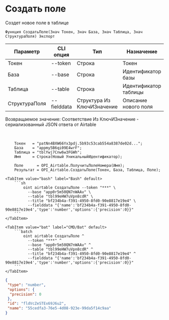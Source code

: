 ﻿---
sidebar_position: 1
---

# Создать поле
 Создет новое поле в таблице



`Функция СоздатьПоле(Знач Токен, Знач База, Знач Таблица, Знач СтруктураПоля) Экспорт`

  | Параметр | CLI опция | Тип | Назначение |
  |-|-|-|-|
  | Токен | --token | Строка | Токен |
  | База | --base | Строка | Идентификатор базы |
  | Таблица | --table | Строка | Идентификатор таблицы |
  | СтруктураПоля | --fielddata | Структура Из КлючИЗначение | Описание нового поля |

  
  Возвращаемое значение:   Соответствие Из КлючИЗначение - сериализованный JSON ответа от Airtable

<br/>




```bsl title="Пример кода"
    Токен   = "patNn4BXW66Yx3pdj.5b93c53cab554a8387de02d...";
    База    = "appmy5B6qi09E4wrF";
    Таблица = "tblYwj7Cnw6w3FGWh";
    Имя     = Строка(Новый УникальныйИдентификатор);

    Поле      = OPI_Airtable.ПолучитьПолеНомера(Имя);
    Результат = OPI_Airtable.СоздатьПоле(Токен, База, Таблица, Поле);
```
    

 <Tabs>
  
    <TabItem value="bash" label="Bash" default>
        ```sh
            oint airtable СоздатьПоле --token "***" \
              --base "app0r5m50QN7nWAAv" \
              --table "tbl99eHW7uVpn8cdR" \
              --title "bf234b4a-f391-4950-8fd0-90e8817e19e4" \
              --fielddata "{'name':'bf234b4a-f391-4950-8fd0-90e8817e19e4','type':'number','options':{'precision':0}}"
        ```
    </TabItem>
  
    <TabItem value="bat" label="CMD/Bat" default>
        ```batch
            oint airtable СоздатьПоле ^
              --token "***" ^
              --base "app0r5m50QN7nWAAv" ^
              --table "tbl99eHW7uVpn8cdR" ^
              --title "bf234b4a-f391-4950-8fd0-90e8817e19e4" ^
              --fielddata "{'name':'bf234b4a-f391-4950-8fd0-90e8817e19e4','type':'number','options':{'precision':0}}"
        ```
    </TabItem>
</Tabs>


```json title="Результат"
{
 "type": "number",
 "options": {
  "precision": 0
 },
 "id": "fldVcZeSTEx69J6u2",
 "name": "55cedfa3-76e5-4d08-923e-99da5f14c9aa"
}
```
